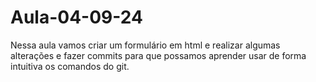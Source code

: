 # Aula-04-09-24

Nessa aula vamos criar um formulário em html e realizar algumas alterações e fazer commits para que possamos aprender usar de forma intuitiva os comandos do git.
